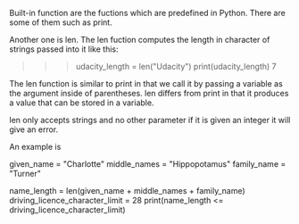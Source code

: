Built-in function are the fuctions which are predefined in Python. 
There are some of them such as print.

Another one is len. The len fuction computes the length in character of strings passed into it like this:
>>> udacity_length = len("Udacity")
>>> print(udacity_length)
7

The len function is similar to print in that we call it by passing a variable as the argument inside of parentheses. len differs from print in that it produces a value that can be stored in a variable.

len only accepts strings and no other parameter if it is given an integer it will give an error.

An example is 

given_name = "Charlotte"
middle_names = "Hippopotamus"
family_name = "Turner"

name_length = len(given_name + middle_names + family_name)
driving_licence_character_limit = 28
print(name_length <= driving_licence_character_limit)

